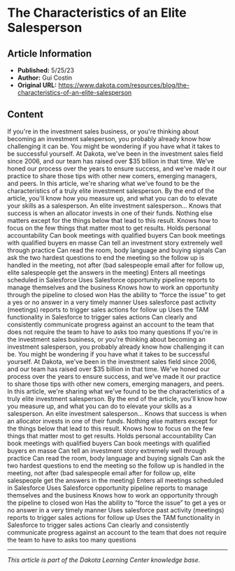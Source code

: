 # The Characteristics of an Elite Salesperson

## Article Information
- **Published:** 5/25/23
- **Author:** Gui Costin
- **Original URL:** https://www.dakota.com/resources/blog/the-characteristics-of-an-elite-salesperson

## Content

If you're in the investment sales business, or you're thinking about becoming an investment salesperson, you probably already know how challenging it can be. You might be wondering if you have what it takes to be successful yourself. At Dakota, we've been in the investment sales field since 2006, and our team has raised over $35 billion in that time. We've honed our process over the years to ensure success, and we've made it our practice to share those tips with other new comers, emerging managers, and peers. In this article, we're sharing what we've found to be the characteristics of a truly elite investment salesperson. By the end of the article, you'll know how you measure up, and what you can do to elevate your skills as a salesperson. An elite investment salesperson... Knows that success is when an allocator invests in one of their funds. Nothing else matters except for the things below that lead to this result. Knows how to focus on the few things that matter most to get results. Holds personal accountability Can book meetings with qualified buyers Can book meetings with qualified buyers en masse Can tell an investment story extremely well through practice Can read the room, body language and buying signals Can ask the two hardest questions to end the meeting so the follow up is handled in the meeting, not after (bad salespeople email after for follow up, elite salespeople get the answers in the meeting) Enters all meetings scheduled in Salesforce Uses Salesforce opportunity pipeline reports to manage themselves and the business Knows how to work an opportunity through the pipeline to closed won Has the ability to “force the issue” to get a yes or no answer in a very timely manner Uses salesforce past activity (meetings) reports to trigger sales actions for follow up Uses the TAM functionality in Salesforce to trigger sales actions Can clearly and consistently communicate progress against an account to the team that does not require the team to have to asks too many questions If you're in the investment sales business, or you're thinking about becoming an investment salesperson, you probably already know how challenging it can be. You might be wondering if you have what it takes to be successful yourself. At Dakota, we've been in the investment sales field since 2006, and our team has raised over $35 billion in that time. We've honed our process over the years to ensure success, and we've made it our practice to share those tips with other new comers, emerging managers, and peers. In this article, we're sharing what we've found to be the characteristics of a truly elite investment salesperson. By the end of the article, you'll know how you measure up, and what you can do to elevate your skills as a salesperson. An elite investment salesperson... Knows that success is when an allocator invests in one of their funds. Nothing else matters except for the things below that lead to this result. Knows how to focus on the few things that matter most to get results. Holds personal accountability Can book meetings with qualified buyers Can book meetings with qualified buyers en masse Can tell an investment story extremely well through practice Can read the room, body language and buying signals Can ask the two hardest questions to end the meeting so the follow up is handled in the meeting, not after (bad salespeople email after for follow up, elite salespeople get the answers in the meeting) Enters all meetings scheduled in Salesforce Uses Salesforce opportunity pipeline reports to manage themselves and the business Knows how to work an opportunity through the pipeline to closed won Has the ability to “force the issue” to get a yes or no answer in a very timely manner Uses salesforce past activity (meetings) reports to trigger sales actions for follow up Uses the TAM functionality in Salesforce to trigger sales actions Can clearly and consistently communicate progress against an account to the team that does not require the team to have to asks too many questions

---

*This article is part of the Dakota Learning Center knowledge base.*